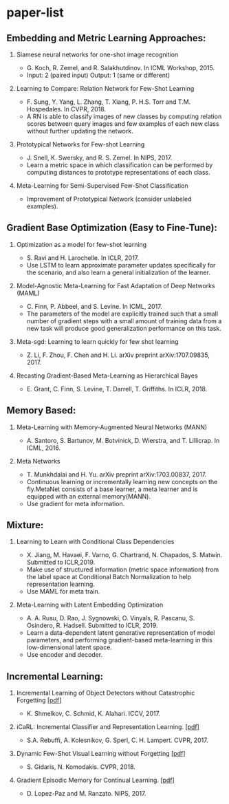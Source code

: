 # paper-list

## Embedding and Metric Learning Approaches:
1. Siamese neural networks for one-shot image recognition 
    * G. Koch, R. Zemel, and R. Salakhutdinov. In ICML Workshop, 2015.
    * Input: 2 (paired input) Output: 1 (same or different)

2. Learning to Compare: Relation Network for Few-Shot Learning
    * F. Sung, Y. Yang, L. Zhang, T. Xiang, P. H.S. Torr and T.M. Hospedales. In CVPR, 2018.
    * A RN is able to classify images of new classes by computing relation scores between query images and few examples of each new class without further updating the network.

3. Prototypical Networks for Few-shot Learning
    * J. Snell, K. Swersky, and R. S. Zemel. In NIPS, 2017.
    * Learn a metric space in which classification can be performed by computing distances to prototype representations of each class.

4. Meta-Learning for Semi-Supervised Few-Shot Classification
    * Improvement of Prototypical Network (consider unlabeled examples).

## Gradient Base Optimization (Easy to Fine-Tune):
1. Optimization as a model for few-shot learning
    * S. Ravi and H. Larochelle. In ICLR, 2017.
    * Use LSTM to learn approximate parameter updates specifically for the scenario, and also learn a general initialization of the learner.

2. Model-Agnostic Meta-Learning for Fast Adaptation of Deep Networks (MAML)
    * C. Finn, P. Abbeel, and S. Levine. In ICML, 2017.
    * The parameters of the model are explicitly trained such that a small number of gradient steps with a small amount of training data from a new task will produce good generalization performance on this task.

3. Meta-sgd: Learning to learn quickly for few shot learning
    * Z. Li, F. Zhou, F. Chen and H. Li. arXiv preprint arXiv:1707.09835, 2017.

4. Recasting Gradient-Based Meta-Learning as Hierarchical Bayes
    * E. Grant, C. Finn, S. Levine, T. Darrell, T. Griffiths. In ICLR, 2018.
    
## Memory Based:
1. Meta-Learning with Memory-Augmented Neural Networks (MANN)
    * A. Santoro, S. Bartunov, M. Botvinick, D. Wierstra, and T. Lillicrap. In ICML, 2016.

2. Meta Networks
    * T. Munkhdalai and H. Yu. arXiv preprint arXiv:1703.00837, 2017.
    * Continuous learning or incrementally learning new concepts on the fly.MetaNet consists of a base learner, a meta learner and is equipped with an external memory(MANN).
    * Use gradient for meta information.

## Mixture:
1. Learning to Learn with Conditional Class Dependencies
    * X. Jiang, M. Havaei, F. Varno, G. Chartrand, N. Chapados, S. Matwin. Submitted to ICLR,2019.
    * Make use of structured information (metric space information) from the label space at Conditional Batch Normalization to help representation learning. 
    * Use MAML for meta train.

2. Meta-Learning with Latent Embedding Optimization
    * A. A. Rusu, D. Rao, J. Sygnowski, O. Vinyals, R. Pascanu, S. Osindero, R. Hadsell. Submitted to ICLR, 2019.
    * Learn a data-dependent latent generative representation of model parameters, and performing gradient-based meta-learning in this low-dimensional latent space.
    * Use encoder and decoder.

## Incremental Learning:
1. Incremental Learning of Object Detectors without Catastrophic Forgetting [[pdf]](https://arxiv.org/pdf/1708.06977.pdf)
    - K. Shmelkov, C. Schmid, K. Alahari. ICCV, 2017.

2. iCaRL: Incremental Classifier and Representation Learning. [[pdf]](https://arxiv.org/pdf/1611.07725.pdf)
    - S.A. Rebuffi, A. Kolesnikov, G. Sperl, C. H. Lampert. CVPR, 2017.

3. Dynamic Few-Shot Visual Learning without Forgetting [[pdf]](https://arxiv.org/pdf/1804.09458.pdf)
    - S. Gidaris, N. Komodakis. CVPR, 2018.
    
4. Gradient Episodic Memory for Continual Learning. [[pdf]](https://arxiv.org/pdf/1706.08840.pdf)
    - D. Lopez-Paz and M. Ranzato. NIPS, 2017.

